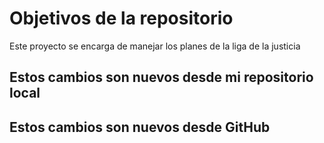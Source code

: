 # Objetivos de la repositorio

Este proyecto se encarga de manejar los planes de la liga de la justicia

## Estos cambios son nuevos desde mi repositorio local
## Estos cambios son nuevos desde GitHub


